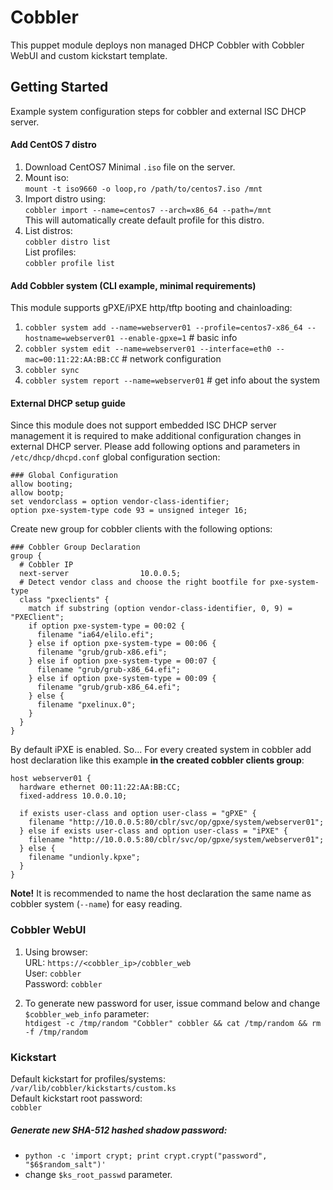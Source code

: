 # Cobbler

This puppet module deploys non managed DHCP Cobbler with Cobbler WebUI and custom kickstart template.

## Getting Started
Example system configuration steps for cobbler and external ISC DHCP server.

#### Add CentOS 7 distro

1. Download CentOS7 Minimal `.iso` file on the server.
2. Mount iso:  
`mount -t iso9660 -o loop,ro /path/to/centos7.iso /mnt`
3. Import distro using:  
`cobbler import --name=centos7 --arch=x86_64 --path=/mnt`  
This will automatically create default profile for this distro.
4. List distros:  
`cobbler distro list`  
List profiles:  
`cobbler profile list`

#### Add Cobbler system (CLI example, minimal requirements)
This module supports gPXE/iPXE http/tftp booting and chainloading:
1. `cobbler system add --name=webserver01 --profile=centos7-x86_64 --hostname=webserver01 --enable-gpxe=1` \# basic info
2. `cobbler system edit --name=webserver01 --interface=eth0 --mac=00:11:22:AA:BB:CC` \# network configuration
3. `cobbler sync`
4. `cobbler system report --name=webserver01` \# get info about the system

#### External DHCP setup guide
Since this module does not support embedded ISC DHCP server management it is required to make additional configuration changes in external DHCP server. Please add following options and parameters in `/etc/dhcp/dhcpd.conf` global configuration section:
```
### Global Configuration
allow booting;
allow bootp;
set vendorclass = option vendor-class-identifier;
option pxe-system-type code 93 = unsigned integer 16;
```
Create new group for cobbler clients with the following options:
```
### Cobbler Group Declaration
group {
  # Cobbler IP
  next-server                10.0.0.5;
  # Detect vendor class and choose the right bootfile for pxe-system-type
  class "pxeclients" {
    match if substring (option vendor-class-identifier, 0, 9) = "PXEClient";
    if option pxe-system-type = 00:02 {
      filename "ia64/elilo.efi";
    } else if option pxe-system-type = 00:06 {
      filename "grub/grub-x86.efi";
    } else if option pxe-system-type = 00:07 {
      filename "grub/grub-x86_64.efi";
    } else if option pxe-system-type = 00:09 {
      filename "grub/grub-x86_64.efi";
    } else {
      filename "pxelinux.0";
    }
  }
}
```
By default iPXE is enabled.  So...
For every created system in cobbler add host declaration like this example <b>in the created cobbler clients group</b>:  
```
host webserver01 {
  hardware ethernet 00:11:22:AA:BB:CC;
  fixed-address 10.0.0.10;

  if exists user-class and option user-class = "gPXE" {
    filename "http://10.0.0.5:80/cblr/svc/op/gpxe/system/webserver01";
  } else if exists user-class and option user-class = "iPXE" {
    filename "http://10.0.0.5:80/cblr/svc/op/gpxe/system/webserver01";
  } else {
    filename "undionly.kpxe";
  }
}
```
<b>Note!</b> It is recommended to name the host declaration the same name as cobbler system (`--name`) for easy reading.

### Cobbler WebUI

1. Using browser:  
URL: `https://<cobbler_ip>/cobbler_web`  
User: `cobbler`  
Password: `cobbler`  

2. To generate new password for user, issue command below and change `$cobbler_web_info` parameter:  
`htdigest -c /tmp/random "Cobbler" cobbler && cat /tmp/random && rm -f /tmp/random`


### Kickstart
Default kickstart for profiles/systems:  
`/var/lib/cobbler/kickstarts/custom.ks`  
Default kickstart root password:  
`cobbler`  
##### Generate new SHA-512 hashed shadow password:
- `python -c 'import crypt; print crypt.crypt("password", "$6$random_salt")'`
- change `$ks_root_passwd` parameter.
